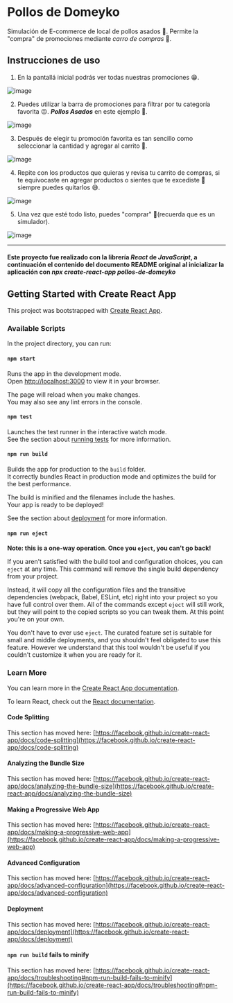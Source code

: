 # Pollos de Domeyko #

Simulación de E-commerce de local de pollos asados 🍗. Permite la "compra" de promociones mediante _carro de compras_ 🛒.

## Instrucciones de uso ##

1. En la pantallá inicial podrás ver todas nuestras promociones 😁.

![image](https://user-images.githubusercontent.com/85328266/176814250-d212b924-6b44-41c3-809f-f39283ec474e.png)

2. Puedes utilizar la barra de promociones para filtrar por tu categoría favorita 😉. ***Pollos Asados*** en este ejemplo 🍗.

![image](https://user-images.githubusercontent.com/85328266/176814695-ccfaa87e-770c-4e33-b33f-b4e4b0e1650a.png)

3. Después de elegir tu promoción favorita es tan sencillo como seleccionar la cantidad y agregar al carrito 🛒.

![image](https://user-images.githubusercontent.com/85328266/176814797-81ec19b5-19b0-4aa7-859c-919fb4fc1a0a.png)

4. Repite con los productos que quieras y revisa tu carrito de compras, si te equivocaste en agregar productos o sientes que te excediste 🐷 siempre puedes quitarlos 😅.

![image](https://user-images.githubusercontent.com/85328266/176815185-b525f383-4940-40e6-afa4-9f4c157ea1dd.png)

5. Una vez que esté todo listo, puedes "comprar" 🎉(recuerda que es un simulador).

![image](https://user-images.githubusercontent.com/85328266/176814989-d0bd3393-cb2b-46b3-beee-49502f451b06.png)

- - - -

#### Este proyecto fue realizado con la librería ***React*** de ***JavaScript***, a continuación el contenido del documento README original al inicializar la aplicación con *npx create-react-app pollos-de-domeyko* ####

## Getting Started with Create React App ##

This project was bootstrapped with [Create React App](https://github.com/facebook/create-react-app).

### Available Scripts ###

In the project directory, you can run:

#### `npm start` ####

Runs the app in the development mode.\
Open [http://localhost:3000](http://localhost:3000) to view it in your browser.

The page will reload when you make changes.\
You may also see any lint errors in the console.

#### `npm test` ####

Launches the test runner in the interactive watch mode.\
See the section about [running tests](https://facebook.github.io/create-react-app/docs/running-tests) for more information.

#### `npm run build` ####

Builds the app for production to the `build` folder.\
It correctly bundles React in production mode and optimizes the build for the best performance.

The build is minified and the filenames include the hashes.\
Your app is ready to be deployed!

See the section about [deployment](https://facebook.github.io/create-react-app/docs/deployment) for more information.

#### `npm run eject` ####

**Note: this is a one-way operation. Once you `eject`, you can't go back!**

If you aren't satisfied with the build tool and configuration choices, you can `eject` at any time. This command will remove the single build dependency from your project.

Instead, it will copy all the configuration files and the transitive dependencies (webpack, Babel, ESLint, etc) right into your project so you have full control over them. All of the commands except `eject` will still work, but they will point to the copied scripts so you can tweak them. At this point you're on your own.

You don't have to ever use `eject`. The curated feature set is suitable for small and middle deployments, and you shouldn't feel obligated to use this feature. However we understand that this tool wouldn't be useful if you couldn't customize it when you are ready for it.

### Learn More ###

You can learn more in the [Create React App documentation](https://facebook.github.io/create-react-app/docs/getting-started).

To learn React, check out the [React documentation](https://reactjs.org/).

#### Code Splitting ####

This section has moved here: [https://facebook.github.io/create-react-app/docs/code-splitting](https://facebook.github.io/create-react-app/docs/code-splitting)

#### Analyzing the Bundle Size ####

This section has moved here: [https://facebook.github.io/create-react-app/docs/analyzing-the-bundle-size](https://facebook.github.io/create-react-app/docs/analyzing-the-bundle-size)

#### Making a Progressive Web App ####

This section has moved here: [https://facebook.github.io/create-react-app/docs/making-a-progressive-web-app](https://facebook.github.io/create-react-app/docs/making-a-progressive-web-app)

#### Advanced Configuration ####

This section has moved here: [https://facebook.github.io/create-react-app/docs/advanced-configuration](https://facebook.github.io/create-react-app/docs/advanced-configuration)

#### Deployment ####

This section has moved here: [https://facebook.github.io/create-react-app/docs/deployment](https://facebook.github.io/create-react-app/docs/deployment)

#### `npm run build` fails to minify ####

This section has moved here: [https://facebook.github.io/create-react-app/docs/troubleshooting#npm-run-build-fails-to-minify](https://facebook.github.io/create-react-app/docs/troubleshooting#npm-run-build-fails-to-minify)
